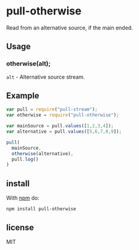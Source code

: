 # pull-otherwise

Read from an alternative source, if the main ended.

## Usage

### otherwise(alt);

`alt` - Alternative source stream.

## Example

```js
var pull = require("pull-stream");
var otherwise = require("pull-otherwise");

var mainSource = pull.values([1,2,3,4]);
var alternative = pull.values([5,6,7,8,9]);

pull(
  mainSource,
  otherwise(alternative),
  pull.log()
)
```

## install

With [npm](https://npmjs.org) do:

```
npm install pull-otherwise
```

## license

MIT